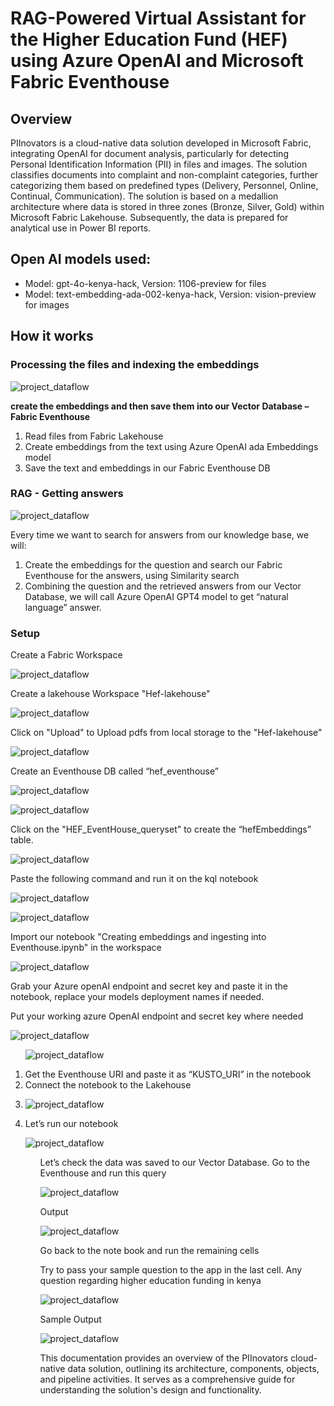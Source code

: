 <!DOCTYPE html>
<html>
<body>
<h1> RAG-Powered Virtual Assistant for the Higher Education Fund (HEF) using Azure OpenAI and Microsoft Fabric Eventhouse </h1>    
<h2>Overview</h2>

<p>PIInovators is a cloud-native data solution developed in Microsoft Fabric, integrating OpenAI for document analysis, particularly for detecting Personal Identification Information (PII) in files and images. The solution classifies documents into complaint and non-complaint categories, further categorizing them based on predefined types (Delivery, Personnel, Online, Continual, Communication). The solution is based on a medallion architecture where data is stored in three zones (Bronze, Silver, Gold) within Microsoft Fabric Lakehouse. Subsequently, the data is prepared for analytical use in Power BI reports.</p>

<h2>Open AI models used:</h2>

<ul>
    <li>Model: gpt-4o-kenya-hack, Version: 1106-preview for files</li>
    <li>Model: text-embedding-ada-002-kenya-hack, Version: vision-preview for images</li>
</ul>

<h2> How it works </h2>
<h3> Processing the files and indexing the embeddings </h3>

![project_dataflow](images/image1.png "")

<p>
<strong> create the embeddings and then save them into our Vector Database – Fabric Eventhouse</strong>
<ol>
    <li> Read files from Fabric Lakehouse</li>
    <li> Create embeddings from the text using Azure OpenAI ada Embeddings model</li>
    <li> Save the text and embeddings in our Fabric Eventhouse DB</li>
</ol>
</p>

<h3> RAG - Getting answers </h3>

![project_dataflow](images/image2.png "")
<p>
Every time we want to search for answers from our knowledge base, we will:
<ol>
    <li> Create the embeddings for the question and search our Fabric Eventhouse for the answers, using Similarity search</li>
    <li> Combining the question and the retrieved answers from our Vector Database, we will call Azure OpenAI GPT4 model to get “natural language” answer.</li>
   
</ol>
</p>

<h3>Setup</h3>
<p>Create a Fabric Workspace</p>

![project_dataflow](images/image3.png "")

<p>Create a lakehouse Workspace "Hef-lakehouse"</p>

![project_dataflow](images/image4.png "")

<p> Click on "Upload" to Upload pdfs from local storage to the "Hef-lakehouse"</p>

![project_dataflow](images/image6.png "")

<p>Create an Eventhouse DB called “hef_eventhouse”</p>

![project_dataflow](images/image7.png "")

![project_dataflow](images/image8.png "")

<p>Click on the "HEF_EventHouse_queryset" to create the “hefEmbeddings” table.</p>

![project_dataflow](images/image9.png "")

<p>Paste the following command and run it on the kql notebook</p>

![project_dataflow](images/image10.png "")

![project_dataflow](images/image11.png "")

<p>Import our notebook "Creating embeddings and ingesting into Eventhouse.ipynb" in the workspace</p>

![project_dataflow](images/image12.png "")

<p>Grab your Azure openAI endpoint and secret key and paste it in the notebook, replace your models deployment names if needed.</p>

<p> Put your working azure OpenAI endpoint and secret key where needed </p>

![project_dataflow](images/image14.png "")
<ol>

![project_dataflow](images/image20.png "")
<li>Get the Eventhouse URI and paste it as “KUSTO_URI” in the notebook</li>
<li>Connect the notebook to the Lakehouse <li>

![project_dataflow](images/image13.png "")
<li>Let’s run our notebook</li>

![project_dataflow](images/image15.png "")
<ol>

<p>Let’s check the data was saved to our Vector Database.
Go to the Eventhouse and run this query</p>

![project_dataflow](images/image19.png "")


<p>Output</p>

![project_dataflow](images/image16.png "")

<p> Go back to the note book and run the remaining cells</p>
<p>Try to pass your sample question to the app in the last cell. Any question regarding higher education funding in kenya</p>

![project_dataflow](images/image18.png "")
<p>Sample Output</p>

![project_dataflow](images/image17.png "")


<p>This documentation provides an overview of the PIInovators cloud-native data solution, outlining its architecture, components, objects, and pipeline activities. It serves as a comprehensive guide for understanding the solution's design and functionality.</p>

<ul>

